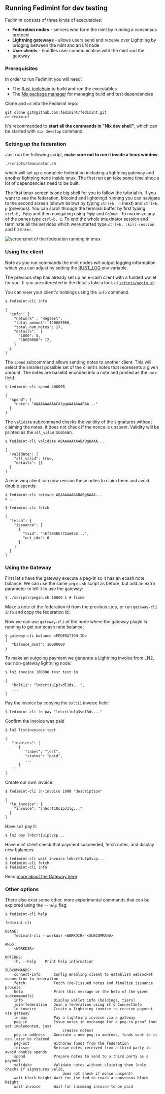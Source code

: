 ## Running Fedimint for dev testing

Fedimint consists of three kinds of executables:

* **Federation nodes** - servers who form the mint by running a consensus protocol
* **Lightning gateways** - allows users send and receive over Lightning by bridging between the mint and an LN node
* **User clients** - handles user communication with the mint and the gateway

### Prerequisites

In order to run Fedimint you will need:
- The [Rust toolchain](https://www.rust-lang.org/tools/install) to build and run the executables
- The [Nix package manager](https://nixos.org/download.html) for managing build and test dependencies

Clone and `cd` into the Fedimint repo:

```shell
git clone git@github.com:fedimint/fedimint.git
cd fedimint
```

It's recommended to **start all the commands in "Nix dev shell"**, which can be started with `nix develop` command.

### Setting up the federation

Just run the following script, **make sure not to run it inside a tmux window**:

```shell
./scripts/tmuxinator.sh
```
which will set up a complete federation including a lightning gateway and another lightning node inside tmux. The first run can take some time since a lot of dependencies need to be built.

The first tmux screen is one big shell for you to follow the tutorial in. If you want to see the federation, bitcoind and lightningd running you can navigate to the second screen (shown below) by typing `ctrl+b, n` (next) and `ctrl+b, p` (previous). You can scroll through the terminal buffer by first typing `ctrl+b, PgUp` and then navigating using `PgUp` and `PgDown`. To maximize any of the panes type `ctrl+b, z`. 
To end the whole tmuxinator session and terminate all the services which were started type `ctrl+b, :kill-session` and hit `Enter`.

![screenshot of the federation running in tmux](tmuxinator.png)

### Using the client

Note as you run commands the mint nodes will output logging information which you can adjust by setting the [RUST_LOG](https://docs.rs/env_logger/latest/env_logger/) env variable.

The previous step has already set up an e-cash client with a funded wallet for you. If you are interested in the details take a look at [`scripts/pegin.sh`](../scripts/pegin.sh).

You can view your client's holdings using the `info` command:

```shell
$ fedimint-cli info

{
  "info": {
    "network" : "Regtest",
    "total_amount": 120005000,
    "total_num_notes": 17,
    "details":  {
      "1000": 5,
      "10000000": 12,
    }
  }
}
```

The `spend` subcommand allows sending notes to another client. This will select the smallest possible set of the client's notes that represents a given amount.
The notes are base64 encoded into a note and printed as the `note` field.

```shell
$ fedimint-cli spend 400000

{
  "spend": {
    "note": "AQAAAAAAAACAlpgAAAAAAAEAA..."
  }
}
```

The `validate` subcommand checks the validity of the signatures without claiming the notes. It does not check if the nonce is unspent. Validity will be printed as the `all_valid` boolean.

```shell
$ fedimint-cli validate AQAAAAAAAABAQg8AAA...

{
  "validate": {
    "all_valid": true,
    "details": {}
  }
}
```

A receiving client can now reissue these notes to claim them and avoid double spends:

```shell
$ fedimint-cli reissue AQAAAAAAAABAQg8AAA...
> ...

$ fedimint-cli fetch

{
  "fetch": {
    "issuance": [
      {
        "txid": "46f2948b772ae8b8...",
        "out_idx": 0
      }
    ]
  }
}
```

### Using the Gateway

First let's have the gateway execute a peg-in so it has an ecash note balance. We can use the same `pegin.sh` script as before, but add an extra parameter to tell it to use the gateway:

```shell
$ ./scripts/pegin.sh 10000 1 # fixme
```

Make a note of the federation id from the previous step, or run `gateway-cli info` and copy the federation id.

Now we can use `gateway-cli` of the node where the gateway plugin is running to get our ecash note balance:

```shell
$ gateway-cli balance <FEDERATION-ID>
{
   "balance_msat": 10000000
}
```

To make an outgoing payment we generate a Lightning invoice from LN2, our non-gateway lightning node:

```shell
$ ln2 invoice 100000 test test 1m

{
   "bolt11": "lnbcrt1u1p3vdl3ds...",
   ...
}
```

Pay the invoice by copying the `bolt11` invoice field:

```shell
$ fedimint-cli ln-pay "lnbcrt1u1p3vdl3ds..."
```

Confirm the invoice was paid

```shell
$ ln2 listinvoices test

{
   "invoices": [
      {
         "label": "test",
         "status": "paid",
         ...
      }
   ]
}
```

Create our own invoice:
```shell
$ fedimint-cli ln-invoice 1000 "description"

{
  "ln_invoice": {
    "invoice": "lnbcrt10u1p33lg..."
  }
}
```

Have `ln2` pay it:

```shell
$ ln2 pay lnbcrt1u1p3vcp...
```

Have mint client check that payment succeeded, fetch notes, and display new balances:

```shell
$ fedimint-cli wait-invoice lnbcrt1u1p3vcp...
$ fedimint-cli fetch
$ fedimint-cli info
```

Read [more about the Gateway here](./gateway.md)

### Other options

There also exist some other, more experimental commands that can be explored using the `--help` flag:

```shell
$ fedimint-cli help

fedimint-cli 

USAGE:
    fedimint-cli --workdir <WORKDIR> <SUBCOMMAND>

ARGS:
    <WORKDIR>    

OPTIONS:
    -h, --help    Print help information

SUBCOMMANDS:
    connect-info      Config enabling client to establish websocket connection to federation
    fetch             Fetch (re-)issued notes and finalize issuance process
    help              Print this message or the help of the given subcommand(s)
    info              Display wallet info (holdings, tiers)
    join-federation   Join a federation using it's ConnectInfo
    ln-invoice        Create a lightning invoice to receive payment via gateway
    ln-pay            Pay a lightning invoice via a gateway
    peg-in            Issue notes in exchange for a peg-in proof (not yet implemented, just
                          creates notes)
    peg-in-address    Generate a new peg-in address, funds sent to it can later be claimed
    peg-out           Withdraw funds from the federation
    reissue           Reissue notes received from a third party to avoid double spends
    spend             Prepare notes to send to a third party as a payment
    validate          Validate notes without claiming them (only checks if signatures valid,
                          does not check if nonce unspent)
    wait-block-height Wait for the fed to reach a consensus block height
    wait-invoice      Wait for incoming invoice to be paid
```
